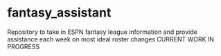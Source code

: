 # fantasy_assistant
Repository to take in ESPN fantasy league information and provide assistance each week on most ideal roster changes
CURRENT WORK IN PROGRESS
